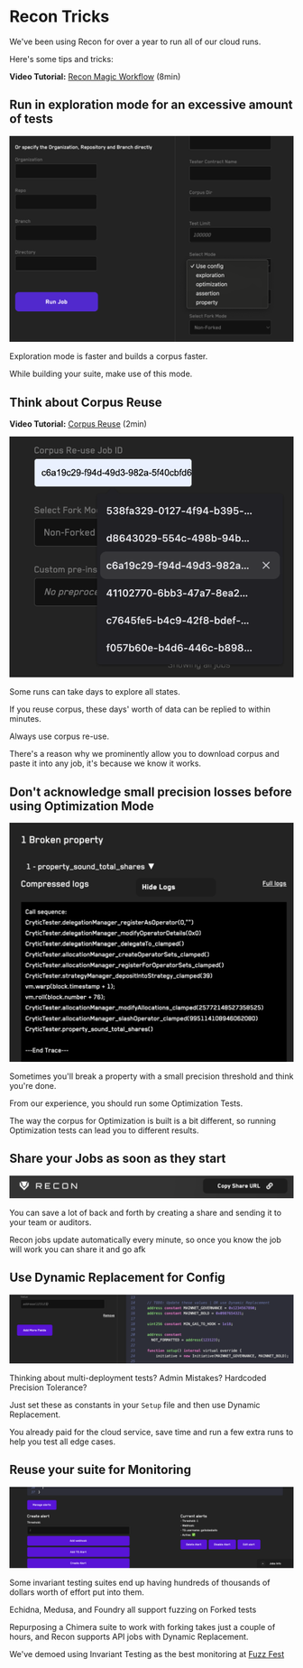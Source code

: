 # Recon Tricks

We've been using Recon for over a year to run all of our cloud runs.

Here's some tips and tricks:

**Video Tutorial:** [Recon Magic Workflow](https://www.youtube.com/watch?v=Hrshkv7ID2U) (8min)

## Run in exploration mode for an excessive amount of tests

![Exploration Mode](../images/using_recon/exploration.png)


Exploration mode is faster and builds a corpus faster.

While building your suite, make use of this mode.

## Think about Corpus Reuse

**Video Tutorial:** [Corpus Reuse](https://www.youtube.com/watch?v=U0GmaE_P4Jc) (2min)

![Corpus Reuse](../images/using_recon/corpus_reuse.png)

Some runs can take days to explore all states.

If you reuse corpus, these days' worth of data can be replied to within minutes.

Always use corpus re-use.

There's a reason why we prominently allow you to download corpus and paste it into any job, it's because we know it works.

## Don't acknowledge small precision losses before using Optimization Mode

![Rounding Error](../images/using_recon/rounding.png)

Sometimes you'll break a property with a small precision threshold and think you're done.

From our experience, you should run some Optimization Tests.

The way the corpus for Optimization is built is a bit different, so running Optimization tests can lead you to different results.

## Share your Jobs as soon as they start

![Share](../images/using_recon/sharing.png)

You can save a lot of back and forth by creating a share and sending it to your team or auditors.

Recon jobs update automatically every minute, so once you know the job will work you can share it and go afk

## Use Dynamic Replacement for Config

![Dynamic Demo](../images/using_recon/dynamic_demo.png)

Thinking about multi-deployment tests?
Admin Mistakes?
Hardcoded Precision Tolerance?

Just set these as constants in your `Setup` file and then use Dynamic Replacement.

You already paid for the cloud service, save time and run a few extra runs to help you test all edge cases.

## Reuse your suite for Monitoring

![Alerts](../images/using_recon/alerts.png)

Some invariant testing suites end up having hundreds of thousands of dollars worth of effort put into them.

Echidna, Medusa, and Foundry all support fuzzing on Forked tests

Repurposing a Chimera suite to work with forking takes just a couple of hours, and Recon supports API jobs with Dynamic Replacement.

We've demoed using Invariant Testing as the best monitoring at [Fuzz Fest](https://www.youtube.com/watch?v=Cqmu-mhSLt8&t=5657s)